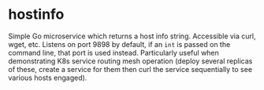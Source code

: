 # hostinfo

Simple Go microservice which returns a host info string. Accessible via curl, wget, etc. Listens on port 9898 by default, if an `int` is passed on the command line, that port is used instead. Particularly useful when demonstrating K8s service routing mesh operation (deploy several replicas of these, create a service for them then curl the service sequentially to see various hosts engaged).
